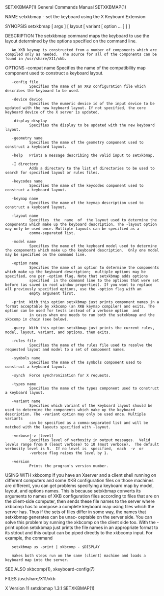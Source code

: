 SETXKBMAP(1)                                                                               General Commands Manual                                                                               SETXKBMAP(1)

NAME
       setxkbmap - set the keyboard using the X Keyboard Extension

SYNOPSIS
       setxkbmap [ args ] [ layout [ variant [ option ...  ] ] ]

DESCRIPTION
       The setxkbmap command maps the keyboard to use the layout determined by the options specified on the command line.

       An XKB keymap is constructed from a number of components which are compiled only as needed.  The source for all of the components can be found in /usr/share/X11/xkb.

OPTIONS
       -compat name
               Specifies the name of the compatibility map component used to construct a keyboard layout.

       -config file
               Specifies the name of an XKB configuration file which describes the keyboard to be used.

       -device device
               Specifies the numeric device id of the input device to be updated with the new keyboard layout. If not specified, the core keyboard device of the X server is updated.

       -display display
               Specifies the display to be updated with the new keyboard layout.

       -geometry name
               Specifies the name of the geometry component used to construct a keyboard layout.

       -help   Prints a message describing the valid input to setxkbmap.

       -I directory
               Adds a directory to the list of directories to be used to search for specified layout or rules files.

       -keycodes name
               Specifies the name of the keycodes component used to construct a keyboard layout.

       -keymap name
               Specifies the name of the keymap description used to construct a keyboard layout.

       -layout name
               Specifies  the  name  of  the layout used to determine the components which make up the keyboard description. The -layout option may only be used once. Multiple layouts can be specified as a
               comma-separated list.

       -model name
               Specifies the name of the keyboard model used to determine the components which make up the keyboard description.  Only one model may be specified on the command line.

       -option name
               Specifies the name of an option to determine the components which make up the keyboard description;  multiple options may be specified, one per -option flag. Note that setxkbmap adds options
               specified  in the command line to the options that were set before (as saved in root window properties). If you want to replace all previously specified options, use the -option flag with an
               empty argument first.

       -print  With this option setxkbmap just prints component names in a format acceptable by xkbcomp (an XKB keymap compiler) and exits. The option can be used for tests instead of a verbose option  and
               in cases when one needs to run both the setxkbmap and the xkbcomp in chain (see below).

       -query  With this option setxkbmap just prints the current rules, model, layout, variant, and options, then exits.

       -rules file
               Specifies the name of the rules file used to resolve the requested layout and model to a set of component names.

       -symbols name
               Specifies the name of the symbols component used to construct a keyboard layout.

       -synch  Force synchronization for X requests.

       -types name
               Specifies the name of the types component used to construct a keyboard layout.

       -variant name
               Specifies which variant of the keyboard layout should be used to determine the components which make up the keyboard description. The -variant option may only be used once. Multiple variants
               can be specified as a comma-separated list and will be matched with the layouts specified with -layout.

       -verbose|-v [level]
               Specifies level of verbosity in output messages.  Valid levels range from 0 (least verbose) to 10 (most verbose).  The default verbosity level is 5.  If no level is  specified,  each  -v  or
               -verbose flag raises the level by 1.

       -version
               Prints the program's version number.

USING WITH xkbcomp
       If  you  have  an Xserver and a client shell running on different computers and some XKB configuration files on those machines are different, you can get problems specifying a keyboard map by model,
       layout, and options names.  This is because setxkbmap converts its arguments to names of XKB configuration files according to files that are on the client-side computer, then sends these file  names
       to  the  server  where xkbcomp has to compose a complete keyboard map using files which the server has.  Thus if the sets of files differ in some way, the names that setxkbmap generates can be unac‐
       ceptable on the server side.  You can solve this problem by running the xkbcomp on the client side too.  With the -print option setxkbmap just prints the file names in an appropriate format  to  its
       stdout and this output can be piped directly to the xkbcomp input.  For example, the command

       setxkbmap us -print | xkbcomp - $DISPLAY

       makes both steps run on the same (client) machine and loads a keyboard map into the server.

SEE ALSO
       xkbcomp(1), xkeyboard-config(7)

FILES
       /usr/share/X11/xkb

X Version 11                                                                                   setxkbmap 1.3.1                                                                                   SETXKBMAP(1)
